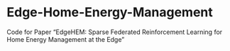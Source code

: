 # Edge-Home-Energy-Management
Code for Paper “EdgeHEM: Sparse Federated Reinforcement Learning for Home Energy Management at the Edge”
